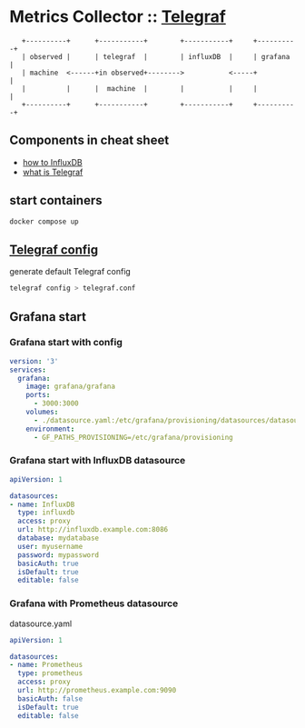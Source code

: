 # Metrics Collector :: [Telegraf](https://github.com/influxdata/telegraf)

```
   +----------+      +-----------+        +-----------+     +----------+
   | observed |      | telegraf  |        | influxDB  |     | grafana  |
   | machine  <------+in observed+-------->           <-----+          |
   |          |      |  machine  |        |           |     |          |
   +----------+      +-----------+        +-----------+     +----------+
```
## Components in cheat sheet
* [how to InfluxDB](https://github.com/cherkavi/cheat-sheet/blob/master/influxdb.md)
* [what is Telegraf](https://github.com/cherkavi/cheat-sheet/blob/master/telegraf.md)

## start containers
```sh
docker compose up
```

## [Telegraf config](https://docs.influxdata.com/telegraf/v1.26/configuration/)
generate default Telegraf config
```sh
telegraf config > telegraf.conf
```

## Grafana start 
### Grafana start  with config 
```yaml
version: '3'
services:
  grafana:
    image: grafana/grafana
    ports:
      - 3000:3000
    volumes:
      - ./datasource.yaml:/etc/grafana/provisioning/datasources/datasource.yaml
    environment:
      - GF_PATHS_PROVISIONING=/etc/grafana/provisioning
```

### Grafana start with InfluxDB datasource
```yaml
apiVersion: 1

datasources:
- name: InfluxDB
  type: influxdb
  access: proxy
  url: http://influxdb.example.com:8086
  database: mydatabase
  user: myusername
  password: mypassword
  basicAuth: true
  isDefault: true
  editable: false
```

### Grafana with Prometheus datasource
datasource.yaml
```yaml
apiVersion: 1

datasources:
- name: Prometheus
  type: prometheus
  access: proxy
  url: http://prometheus.example.com:9090
  basicAuth: false
  isDefault: true
  editable: false
```